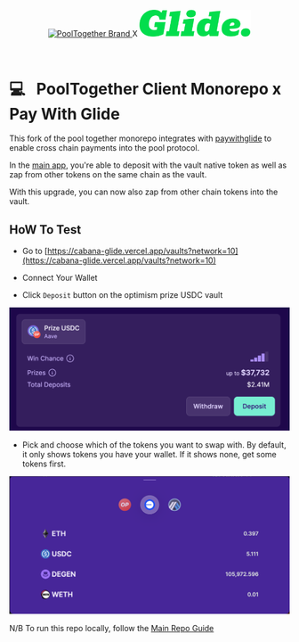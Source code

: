 <p align="center">
  <a href="https://github.com/pooltogether/pooltogether--brand-assets">
    <img src="https://github.com/pooltogether/pooltogether--brand-assets/blob/977e03604c49c63314450b5d432fe57d34747c66/logo/pooltogether-logo--purple-gradient.png?raw=true" alt="PoolTogether Brand" style="max-width:100%;" width="200">
  </a>
<span>X</span>
  <a href="https://paywithglide.xyz/">
    <img src="./glide.svg" alt="Pay with Glide" style="max-width:100%;" width="200">
  </a>

</p>

<br />

# 💻 &nbsp; PoolTogether Client Monorepo x Pay With Glide

This fork of the pool together monorepo integrates with [paywithglide](https://paywithglide.xyz/) to enable cross chain payments into the pool protocol.

In the [main app](cabana.fi), you're able to deposit with the vault native token as well as zap from other tokens on the same chain as the vault.

With this upgrade, you can now also zap from other chain tokens into the vault.

## HoW To Test

- Go to [https://cabana-glide.vercel.app/vaults?network=10](https://cabana-glide.vercel.app/vaults?network=10)

- Connect Your Wallet

- Click `Deposit` button on the optimism prize USDC vault

![optimism vault png](./op_vault.png)

- Pick and choose which of the tokens you want to swap with. By default, it only shows tokens you have your wallet. If it shows none, get some tokens first.

![swap options png](./swap_options.png)

N/B To run this repo locally, follow the [Main Repo Guide](https://github.com/GenerationSoftware/pooltogether-client-monorepo/blob/main/README.md)
